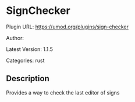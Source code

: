 # SignChecker

Plugin URL: https://umod.org/plugins/sign-checker

Author: 

Latest Version: 1.1.5

Categories: rust

## Description

Provides a way to check the last editor of signs

